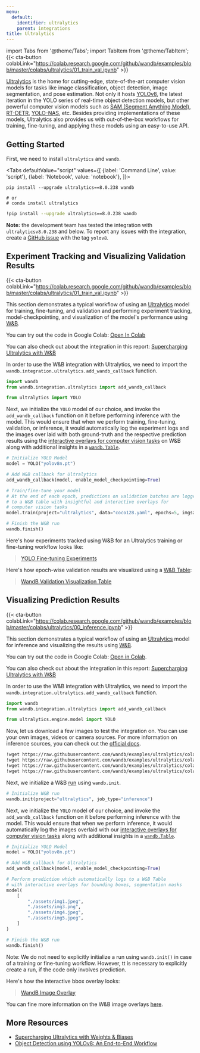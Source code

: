 ```yaml
---
menu:
  default:
    identifier: ultralytics
    parent: integrations
title: Ultralytics
---
```


import Tabs from '@theme/Tabs';
import TabItem from '@theme/TabItem';
{{< cta-button colabLink="https://colab.research.google.com/github/wandb/examples/blob/master/colabs/ultralytics/01_train_val.ipynb" >}}

[Ultralytics](https://github.com/ultralytics/ultralytics) is the home for cutting-edge, state-of-the-art computer vision models for tasks like image classification, object detection, image segmentation, and pose estimation. Not only it hosts [YOLOv8](https://docs.ultralytics.com/models/yolov8/), the latest iteration in the YOLO series of real-time object detection models, but other powerful computer vision models such as [SAM (Segment Anything Model)](https://docs.ultralytics.com/models/sam/#introduction-to-sam-the-segment-anything-model), [RT-DETR](https://docs.ultralytics.com/models/rtdetr/), [YOLO-NAS](https://docs.ultralytics.com/models/yolo-nas/), etc. Besides providing implementations of these models, Ultralytics also provides us with out-of-the-box workflows for training, fine-tuning, and applying these models using an easy-to-use API.

## Getting Started

First, we need to install `ultralytics` and `wandb`.

<Tabs
  defaultValue="script"
  values={[
    {label: 'Command Line', value: 'script'},
    {label: 'Notebook', value: 'notebook'},
  ]}>
  <TabItem value="script">

```shell
pip install --upgrade ultralytics==8.0.238 wandb

# or
# conda install ultralytics
```

  </TabItem>
  <TabItem value="notebook">

```bash
!pip install --upgrade ultralytics==8.0.238 wandb
```

  </TabItem>
</Tabs>

**Note:** the development team has tested the integration with `ultralyticsv8.0.238` and below. To report any issues with the integration, create a [GitHub issue](https://github.com/wandb/wandb/issues/new?template=sdk-bug.yml) with the tag `yolov8`.

## Experiment Tracking and Visualizing Validation Results

{{< cta-button colabLink="https://colab.research.google.com/github/wandb/examples/blob/master/colabs/ultralytics/01_train_val.ipynb" >}}

This section demonstrates a typical workflow of using an [Ultralytics](https://docs.ultralytics.com/modes/predict/) model for training, fine-tuning, and validation and performing experiment tracking, model-checkpointing, and visualization of the model's performance using [W&B](https://wandb.ai/site).

You can try out the code in Google Colab: [Open In Colab](http://wandb.me/ultralytics-train)

You can also check out about the integration in this report: [Supercharging Ultralytics with W&B](https://wandb.ai/geekyrakshit/ultralytics/reports/Supercharging-Ultralytics-with-Weights-Biases--Vmlldzo0OTMyMDI4)

In order to use the W&B integration with Ultralytics, we need to import the `wandb.integration.ultralytics.add_wandb_callback` function.

```python
import wandb
from wandb.integration.ultralytics import add_wandb_callback

from ultralytics import YOLO
```

Next, we initialize the `YOLO` model of our choice, and invoke the `add_wandb_callback` function on it before performing inference with the model. This would ensure that when we perform training, fine-tuning, validation, or inference, it would automatically log the experiment logs and the images over laid with both ground-truth and the respective prediction results using the [interactive overlays for computer vision tasks](../track/log/media#image-overlays-in-tables) on W&B along with additional insights in a [`wandb.Table`](../tables/intro.md).

```python
# Initialize YOLO Model
model = YOLO("yolov8n.pt")

# Add W&B callback for Ultralytics
add_wandb_callback(model, enable_model_checkpointing=True)

# Train/fine-tune your model
# At the end of each epoch, predictions on validation batches are logged
# to a W&B table with insightful and interactive overlays for
# computer vision tasks
model.train(project="ultralytics", data="coco128.yaml", epochs=5, imgsz=640)

# Finish the W&B run
wandb.finish()
```

Here's how experiments tracked using W&B for an Ultralytics training or fine-tuning workflow looks like:

<blockquote class="imgur-embed-pub" lang="en" data-id="a/TB76U9O"  ><a href="//imgur.com/a/TB76U9O">YOLO Fine-tuning Experiments</a></blockquote><script async src="//s.imgur.com/min/embed.js" charset="utf-8"></script>

Here's how epoch-wise validation results are visualized using a [W&B Table](../tables/intro.md):

<blockquote class="imgur-embed-pub" lang="en" data-id="a/kU5h7W4"  ><a href="//imgur.com/a/kU5h7W4">WandB Validation Visualization Table</a></blockquote><script async src="//s.imgur.com/min/embed.js" charset="utf-8"></script>

## Visualizing Prediction Results

{{< cta-button colabLink="https://colab.research.google.com/github/wandb/examples/blob/master/colabs/ultralytics/00_inference.ipynb" >}}

This section demonstrates a typical workflow of using an [Ultralytics](https://docs.ultralytics.com/modes/predict/) model for inference and visualizing the results using [W&B](https://wandb.ai/site).

You can try out the code in Google Colab: [Open in Colab](http://wandb.me/ultralytics-inference).

You can also check out about the integration in this report: [Supercharging Ultralytics with W&B](https://wandb.ai/geekyrakshit/ultralytics/reports/Supercharging-Ultralytics-with-Weights-Biases--Vmlldzo0OTMyMDI4)

In order to use the W&B integration with Ultralytics, we need to import the `wandb.integration.ultralytics.add_wandb_callback` function.

```python
import wandb
from wandb.integration.ultralytics import add_wandb_callback

from ultralytics.engine.model import YOLO
```

Now, let us download a few images to test the integration on. You can use your own images, videos or camera sources. For more information on inference sources, you can check out the [official docs](https://docs.ultralytics.com/modes/predict/).

```bash
!wget https://raw.githubusercontent.com/wandb/examples/ultralytics/colabs/ultralytics/assets/img1.png
!wget https://raw.githubusercontent.com/wandb/examples/ultralytics/colabs/ultralytics/assets/img2.png
!wget https://raw.githubusercontent.com/wandb/examples/ultralytics/colabs/ultralytics/assets/img4.png
!wget https://raw.githubusercontent.com/wandb/examples/ultralytics/colabs/ultralytics/assets/img5.png
```

Next, we initialize a W&B [run](../runs/intro.md) using `wandb.init`.

```python
# Initialize W&B run
wandb.init(project="ultralytics", job_type="inference")
```

Next, we initialize the `YOLO` model of our choice, and invoke the `add_wandb_callback` function on it before performing inference with the model. This would ensure that when we perform inference, it would automatically log the images overlaid with our [interactive overlays for computer vision tasks](../track/log/media#image-overlays-in-tables) along with additional insights in a [`wandb.Table`](../tables/intro.md).

```python
# Initialize YOLO Model
model = YOLO("yolov8n.pt")

# Add W&B callback for Ultralytics
add_wandb_callback(model, enable_model_checkpointing=True)

# Perform prediction which automatically logs to a W&B Table
# with interactive overlays for bounding boxes, segmentation masks
model(
    [
        "./assets/img1.jpeg",
        "./assets/img3.png",
        "./assets/img4.jpeg",
        "./assets/img5.jpeg",
    ]
)

# Finish the W&B run
wandb.finish()
```

Note: We do not need to explicitly initialize a run using `wandb.init()` in case of a training or fine-tuning workflow. However, tt is necessary to explicitly create a run, if the code only involves prediction.

Here's how the interactive bbox overlay looks:

<blockquote class="imgur-embed-pub" lang="en" data-id="a/UTSiufs"  ><a href="//imgur.com/a/UTSiufs">WandB Image Overlay</a></blockquote><script async src="//s.imgur.com/min/embed.js" charset="utf-8"></script>

You can fine more information on the W&B image overlays [here](../track/log/media.md#image-overlays).

## More Resources

* [Supercharging Ultralytics with Weights & Biases](https://wandb.ai/geekyrakshit/ultralytics/reports/Supercharging-Ultralytics-with-Weights-Biases--Vmlldzo0OTMyMDI4)
* [Object Detection using YOLOv8: An End-to-End Workflow](https://wandb.ai/reviewco/object-detection-bdd/reports/Object-Detection-using-YOLOv8-An-End-to-End-Workflow--Vmlldzo1NTAyMDQ1)